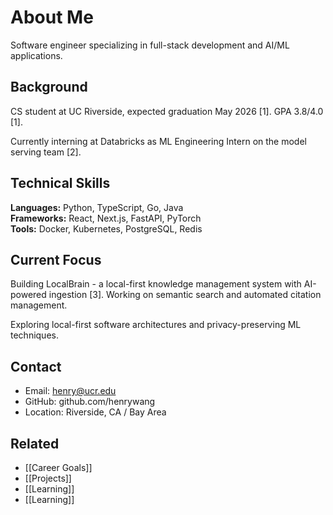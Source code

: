 # About Me

Software engineer specializing in full-stack development and AI/ML applications.

## Background

CS student at UC Riverside, expected graduation May 2026 [1]. GPA 3.8/4.0 [1]. 

Currently interning at Databricks as ML Engineering Intern on the model serving team [2].

## Technical Skills

**Languages:** Python, TypeScript, Go, Java  
**Frameworks:** React, Next.js, FastAPI, PyTorch  
**Tools:** Docker, Kubernetes, PostgreSQL, Redis

## Current Focus

Building LocalBrain - a local-first knowledge management system with AI-powered ingestion [3]. Working on semantic search and automated citation management.

Exploring local-first software architectures and privacy-preserving ML techniques.

## Contact

- Email: henry@ucr.edu
- GitHub: github.com/henrywang
- Location: Riverside, CA / Bay Area

## Related

- [[Career Goals]]
- [[Projects]]
- [[Learning]]
- [[Learning]]

